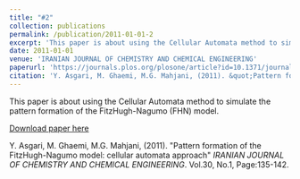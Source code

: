 ```yaml
---
title: "#2"
collection: publications
permalink: /publication/2011-01-01-2
excerpt: 'This paper is about using the Cellular Automata method to simulate the pattern formation of the FitzHugh-Nagumo (FHN) model.'
date: 2011-01-01
venue: 'IRANIAN JOURNAL OF CHEMISTRY AND CHEMICAL ENGINEERING'
paperurl: 'https://journals.plos.org/plosone/article?id=10.1371/journal.pone.0079397'
citation: 'Y. Asgari, M. Ghaemi, M.G. Mahjani, (2011). &quot;Pattern formation of the FitzHugh-Nagumo model: cellular automata approach&quot; <i>IRANIAN JOURNAL OF CHEMISTRY AND CHEMICAL ENGINEERING</i>. Vol.30, No.1, Page:135-142'
---
```

This paper is about using the Cellular Automata method to simulate the pattern formation of the FitzHugh-Nagumo (FHN) model.

[Download paper here](https://journals.plos.org/plosone/article?id=10.1371/journal.pone.0079397)

Y. Asgari, M. Ghaemi, M.G. Mahjani, (2011). "Pattern formation of the FitzHugh-Nagumo model: cellular automata approach" <i>IRANIAN JOURNAL OF CHEMISTRY AND CHEMICAL ENGINEERING</i>. Vol.30, No.1, Page:135-142.
